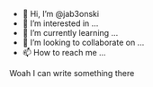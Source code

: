 - 👋 Hi, I’m @jab3onski
- 👀 I’m interested in ...
- 🌱 I’m currently learning ...
- 💞️ I’m looking to collaborate on ...
- 📫 How to reach me ...

Woah I can write something there

<!---
jab3onski/jab3onski is a ✨ special ✨ repository because its `README.md` (this file) appears on your GitHub profile.
You can click the Preview link to take a look at your changes.
--->
